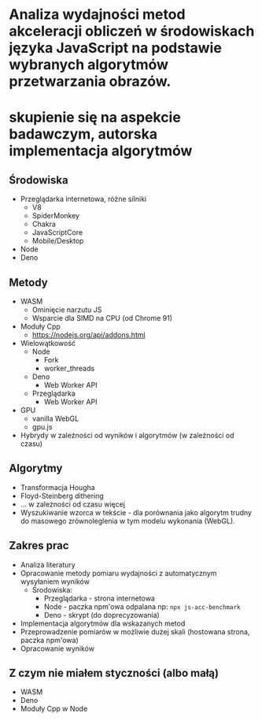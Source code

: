 # Analiza wydajności metod akceleracji obliczeń w środowiskach języka JavaScript na podstawie wybranych algorytmów przetwarzania obrazów.
# skupienie się na aspekcie badawczym, autorska implementacja algorytmów

## Środowiska
* Przeglądarka internetowa, różne silniki
  * V8
  * SpiderMonkey
  * Chakra
  * JavaScriptCore
  * Mobile/Desktop
* Node
* Deno

## Metody
* WASM
  * Ominięcie narzutu JS
  * Wsparcie dla SIMD na CPU (od Chrome 91)
* Moduły Cpp
  * https://nodejs.org/api/addons.html
* Wielowątkowość
  * Node
    * Fork
    * worker_threads
  * Deno
    * Web Worker API
  * Przeglądarka
    * Web Worker API
* GPU
  * vanilla WebGL
  * gpu.js
* Hybrydy w zależności od wyników i algorytmów (w zależności od czasu)

## Algorytmy
* Transformacja Hougha
* Floyd-Steinberg dithering
* ... w zależności od czasu więcej
* Wyszukiwanie wzorca w tekście - dla porównania jako algorytm trudny do masowego zrównoleglenia w tym modelu wykonania (WebGL).

## Zakres prac
* Analiza literatury
* Opracowanie metody pomiaru wydajności z automatycznym wysyłaniem wyników
  * Środowiska:
    * Przeglądarka - strona internetowa
    * Node - paczka npm'owa odpalana np: `npx js-acc-benchmark`
    * Deno - skrypt (do doprecyzowania)
* Implementacja algorytmów dla wskazanych metod
* Przeprowadzenie pomiarów w możliwie dużej skali (hostowana strona, paczka npm'owa)
* Opracowanie wyników

## Z czym nie miałem styczności (albo małą)
* WASM
* Deno
* Moduły Cpp w Node